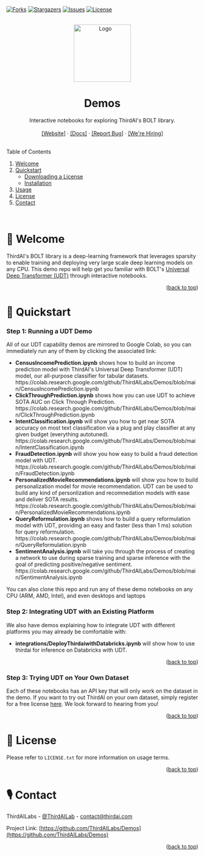 <div id="top"></div>

[![Forks][forks-shield]][forks-url]
[![Stargazers][stars-shield]][stars-url]
[![Issues][issues-shield]][issues-url]
[![License][license-shield]][license-url]



<!-- PROJECT LOGO -->
<br />
<div align="center">
  <a href="https://github.com/ThirdAILabs/Demos">
    <img src="https://www.thirdai.com/wp-content/uploads/2022/06/ThirdAI_logo.png" alt="Logo" width="150" height="">
  </a>

<h1 align="center">Demos</h1>

  <p align="center">
    Interactive notebooks for exploring ThirdAI's BOLT library.
    <br>
    <br>
    <a href="https://thirdai.com">[Website]</a>
    ·
    <a href="https://thirdai.com/docs/">[Docs]</a>
    ·
    <a href="https://github.com/ThirdAILabs/Demos/issues">[Report Bug]</a>
    ·
    <a href="https://www.thirdai.com/careers/">[We're Hiring]</a>
  </p>
</div>



<!-- TABLE OF CONTENTS -->
<br>
Table of Contents
<ol>
  <li>
    <a href="#👋-welcome">Welcome</a>
  </li>
  <li>
    <a href="#🚀-quickstart">Quickstart</a>
    <ul>
      <li><a href="#step-1:-downloading-a-license">Downloading a License</a></li>
      <li><a href="#step-2:-installation">Installation</a></li>
    </ul>
  </li>
  <li><a href="#🎮-usage">Usage</a></li>
  <li><a href="#📄-license">License</a></li>
  <li><a href="#🎙-contact">Contact</a></li>
</ol>

<br>



<!-- ABOUT THE PROJECT -->
# 👋 Welcome

ThirdAI's BOLT library is a deep-learning framework that leverages sparsity to enable training and deploying very large scale deep learning models on any CPU. This demo repo will help get you familiar with BOLT's [Universal Deep Transformer (UDT)](https://www.thirdai.com/universal-deep-transformers/) through interactive notebooks.

<p align="right">(<a href="#top">back to top</a>)</p>



<!-- GETTING STARTED -->
# 🚀 Quickstart

### Step 1: Running a UDT Demo

All of our UDT capability demos are mirrored to Google Colab, so you can immediately run any of them by clicking the associated link:

<ul>
<li><strong>CensusIncomePrediction.ipynb</strong> shows how to build an income prediction model with ThirdAI's Universal Deep Transformer (UDT) model, our all-purpose classifier for tabular datasets.
<br>https://colab.research.google.com/github/ThirdAILabs/Demos/blob/main/CensusIncomePrediction.ipynb
</li>
<li><strong>ClickThroughPrediction.ipynb</strong> shows how you can use UDT to achieve SOTA AUC on Click Through Prediction.
<br>https://colab.research.google.com/github/ThirdAILabs/Demos/blob/main/ClickThroughPrediction.ipynb
</li>
<li><strong>IntentClassification.ipynb</strong> will show you how to get near SOTA accuracy on most text classification via a plug and play classifier at any given budget (everything autotuned).
<br>https://colab.research.google.com/github/ThirdAILabs/Demos/blob/main/IntentClassification.ipynb
</li>
<li><strong>FraudDetection.ipynb</strong> will show you how easy to build a fraud detection model with UDT.
<br>https://colab.research.google.com/github/ThirdAILabs/Demos/blob/main/FraudDetection.ipynb
</li>
<li><strong>PersonalizedMovieRecommendations.ipynb</strong> will show you how to build personalization model for movie recommendation. UDT can be used to build any kind of personlization and recomnedation models with ease and deliver SOTA results.
<br>https://colab.research.google.com/github/ThirdAILabs/Demos/blob/main/PersonalizedMovieRecommendations.ipynb
</li>
<li><strong>QueryReformulation.ipynb</strong> shows how to build a query reformulation model with UDT, providing an easy and faster (less than 1 ms) solution for query reformulation.
<br>https://colab.research.google.com/github/ThirdAILabs/Demos/blob/main/QueryReformulation.ipynb
</li>
<li><strong>SentimentAnalysis.ipynb</strong> will take you through the process of creating a network to use during sparse training and sparse inference with the goal of predicting positive/negative sentiment.
<br>https://colab.research.google.com/github/ThirdAILabs/Demos/blob/main/SentimentAnalysis.ipynb
</li>
</ul>

You can also clone this repo and run any of these demo notebooks on any CPU (ARM, AMD, Intel), and even desktops and laptops

### Step 2: Integrating UDT with an Existing Platform

We also have demos explaining how to integrate UDT with different platforms you may already be comfortable with:

<ul>
<li><strong>integrations/DeployThirdaiwithDatabricks.ipynb</strong> will show how to use thirdai for inference on Databricks with UDT.</li>
</ul>

<p align="right">(<a href="#top">back to top</a>)</p>

### Step 3: Trying UDT on Your Own Dataset

Each of these notebooks has an API key that will only work on the dataset in the demo. If you want to try out ThirdAI on your own dataset, simply register for a free license [here](https://www.thirdai.com/try-bolt/). We look forward to hearing from you!

<p align="right">(<a href="#top">back to top</a>)</p>


<!-- LICENSE -->
# 📄 License

Please refer to `LICENSE.txt` for more information on usage terms.

<p align="right">(<a href="#top">back to top</a>)</p>



<!-- CONTACT -->
# 🎙 Contact

ThirdAILabs - [@ThirdAILab](https://twitter.com/ThirdAILab) - [contact@thirdai.com](mailto:contact@thirdai.com)

Project Link: [https://github.com/ThirdAILabs/Demos](https://github.com/ThirdAILabs/Demos)

<p align="right">(<a href="#top">back to top</a>)</p>



<!-- MARKDOWN LINKS & IMAGES -->
[forks-shield]: https://img.shields.io/github/forks/thirdailabs/demos.svg?style=for-the-badge
[forks-url]: https://github.com/ThirdAILabs/Demos/network/members
[stars-shield]: https://img.shields.io/github/stars/thirdailabs/demos.svg?style=for-the-badge
[stars-url]: https://github.com/ThirdAILabs/Demos/stargazers
[issues-shield]: https://img.shields.io/github/issues/thirdailabs/demos.svg?style=for-the-badge
[issues-url]: https://github.com/ThirdAILabs/Demos/issues
[license-shield]: https://img.shields.io/github/license/thirdailabs/demos.svg?style=for-the-badge
[license-url]: https://github.com/ThirdAILabs/Demos/blob/master/LICENSE.txt
